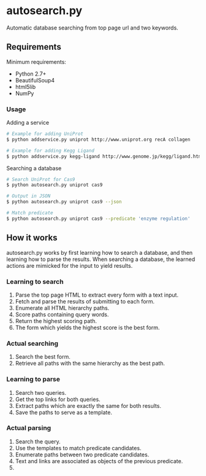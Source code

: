 # autosearch.py
Automatic database searching from top page url and two keywords.

## Requirements
Minimum requirements:
- Python 2.7+
- BeautifulSoup4
- html5lib
- NumPy

### Usage
Adding a service

``` bash
# Example for adding UniProt
$ python addservice.py uniprot http://www.uniprot.org recA collagen

# Example for adding Kegg Ligand
$ python addservice.py kegg-ligand http://www.genome.jp/kegg/ligand.html glucose phsphoenolpyruvate
```

Searching a database

``` bash
# Search UniProt for Cas9
$ python autosearch.py uniprot cas9

# Output in JSON
$ python autosearch.py uniprot cas9 --json

# Match predicate
$ python autosearch.py uniprot cas9 --predicate 'enzyme regulation'
```

## How it works
autosearch.py works by first learning how to search a database, and then
learning how to parse the results. When searching a database, the learned
actions are mimicked for the input to yield results.

### Learning to search
1. Parse the top page HTML to extract every form with a text input.
2. Fetch and parse the results of submitting to each form.
3. Enumerate all HTML hierarchy paths.
4. Score paths containing query words.
5. Return the highest scoring path.
6. The form which yields the highest score is the best form.

### Actual searching
1. Search the best form.
2. Retrieve all paths with the same hierarchy as the best path.

### Learning to parse
1. Search two queries.
2. Get the top links for both queries.
3. Extract paths which are exactly the same for both results.
4. Save the paths to serve as a template.

### Actual parsing
1. Search the query.
2. Use the templates to match predicate candidates.
3. Enumerate paths between two predicate candidates.
4. Text and links are associated as objects of the previous predicate.
5.
